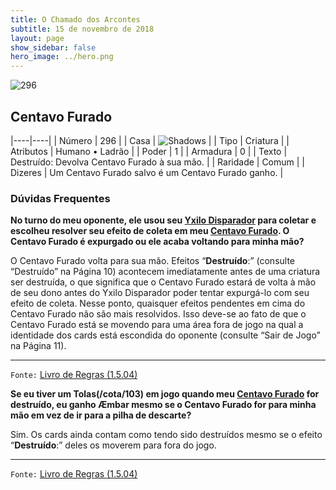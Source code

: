 ```yaml
---
title: O Chamado dos Arcontes
subtitle: 15 de novembro de 2018
layout: page
show_sidebar: false
hero_image: ../hero.png
---
```


![296](https://cdn.keyforgegame.com/media/card_front/pt/341_296_QF774F23G6MR_pt.png)

## Centavo Furado

|----|----|
| Número | 296 |
| Casa | ![Shadows](https://archonarcana.com/images/thumb/e/ee/Shadows.png/22px-Shadows.png "Sombras") |
| Tipo | Criatura |
| Atributos | Humano • Ladrão |
| Poder | 1 |
| Armadura | 0 |
| Texto | Destruído: Devolva Centavo Furado à sua mão. |
| Raridade | Comum |
| Dizeres | Um Centavo Furado salvo  é um Centavo Furado ganho. |

### Dúvidas Frequentes

**No turno do meu oponente, ele usou seu [Yxilo Disparador](/cota/204) para coletar e escolheu resolver seu efeito de coleta em meu
[Centavo Furado](/cota/296). O Centavo Furado é expurgado ou ele
acaba voltando para minha mão?**

O Centavo Furado volta para sua mão. Efeitos “**Destruído**:” (consulte
“Destruído” na Página 10) acontecem imediatamente antes de uma
criatura ser destruída, o que significa que o Centavo Furado estará
de volta à mão de seu dono antes do Yxilo Disparador poder tentar
expurgá-lo com seu efeito de coleta. Nesse ponto, quaisquer efeitos
pendentes em cima do Centavo Furado não são mais resolvidos. Isso
deve-se ao fato de que o Centavo Furado está se movendo para uma
área fora de jogo na qual a identidade dos cards está escondida do
oponente (consulte “Sair de Jogo” na Página 11).

<hr/>

`Fonte:` [Livro de Regras (1.5.04)](https://drive.google.com/open?id=14pM1J8ZR_4hZbGFZt-ArQdAGsHCPEQdE)

**Se eu tiver um Tolas(/cota/103) em jogo quando meu [Centavo Furado](/cota/296) for destruído, eu ganho Æmbar mesmo se o
Centavo Furado for para minha mão em vez de ir para a pilha
de descarte?**

Sim. Os cards ainda contam como tendo sido destruídos mesmo se o
efeito “**Destruído**:” deles os moverem para fora do jogo.

<hr/>

`Fonte:` [Livro de Regras (1.5.04)](https://drive.google.com/open?id=14pM1J8ZR_4hZbGFZt-ArQdAGsHCPEQdE)

